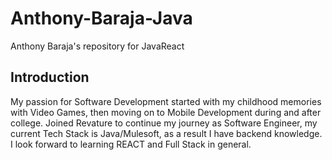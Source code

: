 # Anthony-Baraja-Java
Anthony Baraja's repository for JavaReact

## Introduction
My passion for Software Development started with my childhood memories with Video Games, then moving on to Mobile Development during and after college.
Joined Revature to continue my journey as Software Engineer, my current Tech Stack is Java/Mulesoft, as a result I have backend knowledge.
I look forward to learning REACT and Full Stack in general.
